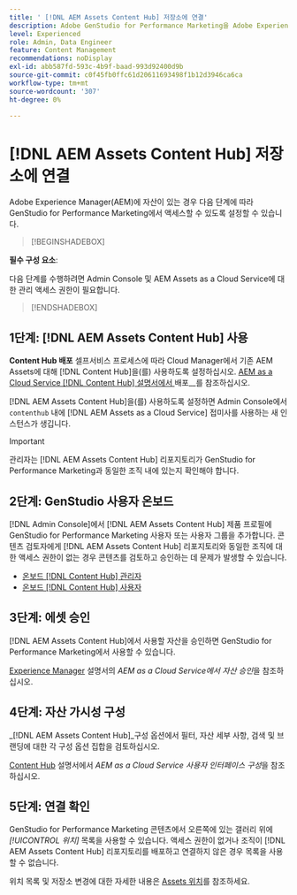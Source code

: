```yaml
---
title: ' [!DNL AEM Assets Content Hub] 저장소에 연결'
description: Adobe GenStudio for Performance Marketing을 Adobe Experience Manager(AEM) [!DNL Content Hub] 저장소에 연결하고 기존의 승인된 콘텐츠를 활용하는 방법을 알아봅니다.
level: Experienced
role: Admin, Data Engineer
feature: Content Management
recommendations: noDisplay
exl-id: abb587fd-593c-4b9f-baad-993d92400d9b
source-git-commit: c0f45fb0ffc61d20611693498f1b12d3946ca6ca
workflow-type: tm+mt
source-wordcount: '307'
ht-degree: 0%

---
```


# [!DNL AEM Assets Content Hub] 저장소에 연결

Adobe Experience Manager(AEM)에 자산이 있는 경우 다음 단계에 따라 GenStudio for Performance Marketing에서 액세스할 수 있도록 설정할 수 있습니다.

>[!BEGINSHADEBOX]

**필수 구성 요소**:

다음 단계를 수행하려면 Admin Console 및 AEM Assets as a Cloud Service에 대한 관리 액세스 권한이 필요합니다.

>[!ENDSHADEBOX]

## 1단계: [!DNL AEM Assets Content Hub] 사용

**Content Hub 배포** 셀프서비스 프로세스에 따라 Cloud Manager에서 기존 AEM Assets에 대해 [!DNL Content Hub]을(를) 사용하도록 설정하십시오. [AEM as a Cloud Service [!DNL Content Hub] 설명서에서 ](https://experienceleague.adobe.com/ko/docs/experience-manager-cloud-service/content/assets/content-hub/deploy-content-hub)배포&#x200B;__&#x200B;를 참조하십시오.

[!DNL AEM Assets Content Hub]을(를) 사용하도록 설정하면 Admin Console에서 `contenthub` 내에 [!DNL AEM Assets as a Cloud Service] 접미사를 사용하는 새 인스턴스가 생깁니다.

>[!IMPORTANT]
>
>관리자는 [!DNL AEM Assets Content Hub] 리포지토리가 GenStudio for Performance Marketing과 동일한 조직 내에 있는지 확인해야 합니다.

## 2단계: GenStudio 사용자 온보드

[!DNL Admin Console]에서 [!DNL AEM Assets Content Hub] 제품 프로필에 GenStudio for Performance Marketing 사용자 또는 사용자 그룹을 추가합니다. 콘텐츠 검토자에게 [!DNL AEM Assets Content Hub] 리포지토리와 동일한 조직에 대한 액세스 권한이 없는 경우 콘텐츠를 검토하고 승인하는 데 문제가 발생할 수 있습니다.

- [온보드 [!DNL Content Hub] 관리자](https://experienceleague.adobe.com/en/docs/experience-manager-cloud-service/content/assets/content-hub/deploy-content-hub#onboard-content-hub-administrator)
- [온보드 [!DNL Content Hub] 사용자](https://experienceleague.adobe.com/en/docs/experience-manager-cloud-service/content/assets/content-hub/deploy-content-hub#onboard-content-hub-users)

## 3단계: 에셋 승인

[!DNL AEM Assets Content Hub]에서 사용할 자산을 승인하면 GenStudio for Performance Marketing에서 사용할 수 있습니다.

[Experience Manager](https://experienceleague.adobe.com/en/docs/experience-manager-cloud-service/content/assets/dynamicmedia/dynamic-media-open-apis/approve-assets) 설명서의 _AEM as a Cloud Service에서 자산 승인_&#x200B;을 참조하십시오.

## 4단계: 자산 가시성 구성

_[!DNL AEM Assets Content Hub]_구성 옵션에서 필터, 자산 세부 사항, 검색 및 브랜딩에 대한 각 구성 옵션 집합을 검토하십시오.

[Content Hub](https://experienceleague.adobe.com/en/docs/experience-manager-cloud-service/content/assets/content-hub/configure-content-hub-ui-options) 설명서에서 _AEM as a Cloud Service 사용자 인터페이스 구성_&#x200B;을 참조하십시오.

## 5단계: 연결 확인

GenStudio for Performance Marketing 콘텐츠에서 오른쪽에 있는 갤러리 위에 _[!UICONTROL 위치]_ 목록을 사용할 수 있습니다. 액세스 권한이 없거나 조직이 [!DNL AEM Assets Content Hub] 리포지토리를 배포하고 연결하지 않은 경우 목록을 사용할 수 없습니다.

위치 목록 및 저장소 변경에 대한 자세한 내용은 [Assets 위치](manage-assets.md#assets-location)를 참조하세요.
